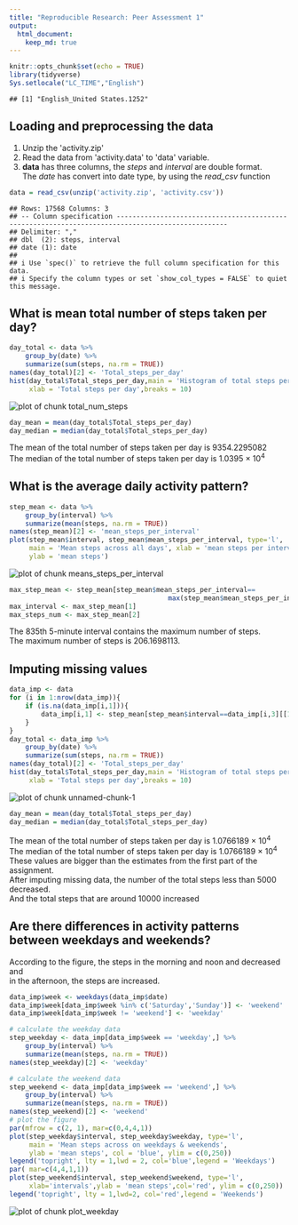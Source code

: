 ```yaml
---
title: "Reproducible Research: Peer Assessment 1"
output: 
  html_document:
    keep_md: true
---
```





```r
knitr::opts_chunk$set(echo = TRUE)
library(tidyverse)
Sys.setlocale("LC_TIME","English")
```

```
## [1] "English_United States.1252"
```
## Loading and preprocessing the data  
1. Unzip the 'activity.zip'
2. Read the data from 'activity.data' to 'data' variable.
3. **data** has three columns, the *steps* and *interval* are double format.  
The *date* has convert into date type, by using the *read_csv* function


```r
data = read_csv(unzip('activity.zip', 'activity.csv'))
```

```
## Rows: 17568 Columns: 3
## -- Column specification --------------------------------------------------------------------------------------------------
## Delimiter: ","
## dbl  (2): steps, interval
## date (1): date
## 
## i Use `spec()` to retrieve the full column specification for this data.
## i Specify the column types or set `show_col_types = FALSE` to quiet this message.
```
## What is mean total number of steps taken per day?

```r
day_total <- data %>%
    group_by(date) %>%
    summarize(sum(steps, na.rm = TRUE))
names(day_total)[2] <- 'Total_steps_per_day'
hist(day_total$Total_steps_per_day,main = 'Histogram of total steps per day', 
     xlab = 'Total steps per day',breaks = 10)
```

![plot of chunk total_num_steps](figure/total_num_steps-1.png)

```r
day_mean = mean(day_total$Total_steps_per_day)
day_median = median(day_total$Total_steps_per_day)
```
The mean of the total number of steps taken per day is 9354.2295082  
The median of the total number of steps taken per day is 1.0395 &times; 10<sup>4</sup>

## What is the average daily activity pattern?

```r
step_mean <- data %>%
    group_by(interval) %>%
    summarize(mean(steps, na.rm = TRUE))
names(step_mean)[2] <- 'mean_steps_per_interval'
plot(step_mean$interval, step_mean$mean_steps_per_interval, type='l',
     main = 'Mean steps across all days', xlab = 'mean steps per interval',
     ylab = 'mean steps')
```

![plot of chunk means_steps_per_interval](figure/means_steps_per_interval-1.png)

```r
max_step_mean <- step_mean[step_mean$mean_steps_per_interval==
                                        max(step_mean$mean_steps_per_interval),]
max_interval <- max_step_mean[1]
max_steps_num <- max_step_mean[2]
```
The 835th 5-minute interval contains the maximum number of steps.  
The maximum number of steps is 206.1698113.


## Imputing missing values

```r
data_imp <- data
for (i in 1:nrow(data_imp)){
    if (is.na(data_imp[i,1])){
        data_imp[i,1] <- step_mean[step_mean$interval==data_imp[i,3][[1]],2]
    }
}
day_total <- data_imp %>%
    group_by(date) %>%
    summarize(sum(steps, na.rm = TRUE))
names(day_total)[2] <- 'Total_steps_per_day'
hist(day_total$Total_steps_per_day,main = 'Histogram of total steps per day', 
     xlab = 'Total steps per day',breaks = 10)
```

![plot of chunk unnamed-chunk-1](figure/unnamed-chunk-1-1.png)

```r
day_mean = mean(day_total$Total_steps_per_day)
day_median = median(day_total$Total_steps_per_day)
```
The mean of the total number of steps taken per day is 1.0766189 &times; 10<sup>4</sup>  
The median of the total number of steps taken per day is 1.0766189 &times; 10<sup>4</sup>  
These values are bigger than the estimates from the first part of the assignment.  
After imputing missing data, the number of the total steps less than 5000 decreased.  
And the total steps that are around 10000 increased

## Are there differences in activity patterns between weekdays and weekends?
According to the figure, the steps in the morning and noon and decreased and  
in the afternoon, the steps are increased.  

```r
data_imp$week <- weekdays(data_imp$date)
data_imp$week[data_imp$week %in% c('Saturday','Sunday')] <- 'weekend'
data_imp$week[data_imp$week != 'weekend'] <- 'weekday'

# calculate the weekday data
step_weekday <- data_imp[data_imp$week == 'weekday',] %>%
    group_by(interval) %>%
    summarize(mean(steps, na.rm = TRUE))
names(step_weekday)[2] <- 'weekday'

# calculate the weekend data
step_weekend <- data_imp[data_imp$week == 'weekend',] %>%
    group_by(interval) %>%
    summarize(mean(steps, na.rm = TRUE))
names(step_weekend)[2] <- 'weekend'
# plot the figure
par(mfrow = c(2, 1), mar=c(0,4,4,1))
plot(step_weekday$interval, step_weekday$weekday, type='l',
     main = 'Mean steps across on weekdays & weekends',
     ylab = 'mean steps', col = 'blue', ylim = c(0,250))
legend('topright', lty = 1,lwd = 2, col='blue',legend = 'Weekdays')
par( mar=c(4,4,1,1))
plot(step_weekend$interval, step_weekend$weekend, type='l',
     xlab='intervals',ylab = 'mean steps',col='red', ylim = c(0,250))
legend('topright', lty = 1,lwd=2, col='red',legend = 'Weekends')
```

![plot of chunk plot_weekday](figure/plot_weekday-1.png)
